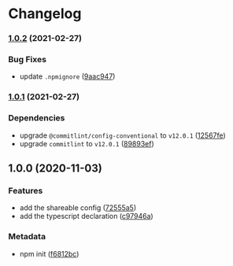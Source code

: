 # Changelog

### [1.0.2](https://github.com/b2broker/commitlint-config/compare/v1.0.1...v1.0.2) (2021-02-27)

### Bug Fixes

- update `.npmignore` ([9aac947](https://github.com/b2broker/commitlint-config/commit/9aac947d73b65ab7e97e12b44ac0e47f8bb64a9a))

### [1.0.1](https://github.com/b2broker/commitlint-config/compare/v1.0.0...v1.0.1) (2021-02-27)

### Dependencies

- upgrade `@commitlint/config-conventional` to `v12.0.1` ([12567fe](https://github.com/b2broker/commitlint-config/commit/12567feb354c0cfc3a39ac6ded7819936762c1c5))
- upgrade `commitlint` to `v12.0.1` ([89893ef](https://github.com/b2broker/commitlint-config/commit/89893efc72a89dac2cda484af04c515e4fde1a53))

## 1.0.0 (2020-11-03)

### Features

- add the shareable config ([72555a5](https://github.com/b2broker/commitlint-config/commit/72555a5eff55d9e966bedcad8d7c44dd4be862b8))
- add the typescript declaration ([c97946a](https://github.com/b2broker/commitlint-config/commit/c97946a6ee7ff44dc2dbf16afda551417d176532))

### Metadata

- npm init ([f6812bc](https://github.com/b2broker/commitlint-config/commit/f6812bc147e6cce7f3c6758c635fa6a978729cf5))
